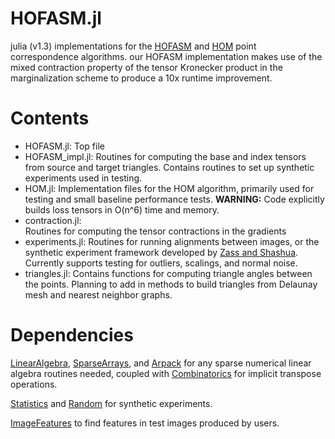 HOFASM.jl
=====

julia (v1.3) implementations for the [HOFASM](https://www.ri.cmu.edu/pub_files/2014/3/Manuscript_Soonyong.pdf) and [HOM](https://ieeexplore.ieee.org/document/5432196) point correspondence algorithms. our HOFASM implementation makes use of the mixed contraction property of the tensor Kronecker product in the marginalization scheme to produce a 10x runtime improvement. 


Contents
========
 * HOFASM.jl: 
   Top file
 * HOFASM_impl.jl: 
   Routines for computing the base and index tensors from source and target triangles. Contains routines to set up synthetic experiments used in testing. 
 * HOM.jl: 
   Implementation files for the HOM algorithm, primarily used for testing and small baseline performance tests.
   **WARNING:** Code explicitly builds loss tensors in O(n^6) time and memory. 
 * contraction.jl:     
   Routines for computing the tensor contractions in the gradients
 * experiments.jl:
 Routines for running alignments between images, or the synthetic experiment framework developed by [Zass and Shashua](https://www.cse.huji.ac.il/~shashua/papers/matching-cvpr08.pdf). Currently supports testing for outliers, scalings, and normal noise. 
* triangles.jl: 
  Contains functions for computing triangle angles between the points. Planning to add in methods to build triangles from Delaunay mesh and nearest neighbor graphs. 
    
Dependencies
===========
[LinearAlgebra](https://docs.julialang.org/en/v1/stdlib/LinearAlgebra/), [SparseArrays](https://docs.julialang.org/en/v1/stdlib/SparseArrays/), and [Arpack](https://github.com/JuliaLinearAlgebra/Arpack.jl) for any sparse numerical linear algebra routines needed, coupled with [Combinatorics](https://github.com/JuliaMath/Combinatorics.jl) for implicit transpose operations. 

[Statistics](https://docs.julialang.org/en/v1/stdlib/Statistics/) and [Random](https://docs.julialang.org/en/v1/stdlib/Random/) for synthetic experiments.

[ImageFeatures](https://juliaimages.org/ImageFeatures.jl/stable/) to find features in test images produced by users. 


